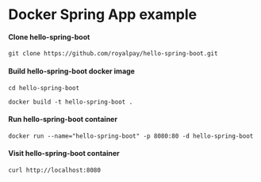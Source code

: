 # Docker Spring App example

#### Clone hello-spring-boot
`git clone https://github.com/royalpay/hello-spring-boot.git`

#### Build hello-spring-boot docker image
`cd hello-spring-boot`

`docker build -t hello-spring-boot .`

#### Run hello-spring-boot container
`docker run --name="hello-spring-boot" -p 8080:80 -d hello-spring-boot `

#### Visit hello-spring-boot container

`curl http://localhost:8080`

